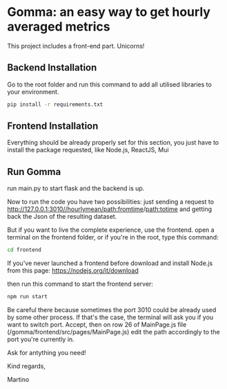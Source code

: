 # Gomma: an easy way to get hourly averaged metrics

This project includes a front-end part. Unicorns!

## Backend Installation

Go to the root folder and run this command to add all utilised libraries to your environment.

```bash
pip install -r requirements.txt
```

## Frontend Installation

Everything should be already properly set for this section, you just have to install the package requested, like Node.js, ReactJS, Mui


## Run Gomma

run main.py to start flask and the backend is up.
 
Now to run the code you have two possibilities: just sending a request to http://127.0.0.1:3010//hourlymean/<path:fromtime>/<path:totime>
and getting back the Json of the resulting dataset.

But if you want to live the complete experience, use the frontend.
open a terminal on the frontend folder, or if you're in the root, type this command:
```bash
cd frontend
```
If you've never launched a frontend before download and install Node.js from this page: https://nodejs.org/it/download

then run this command to start the frontend server:
```bash
npm run start
```
Be careful there because sometimes the port 3010 could be already used by some other process. If that's the case, the terminal will ask you if you want to switch port. Accept, then on row 26 of MainPage.js file (/gomma/frontend/src/pages/MainPage.js) edit the path accordingly to the port you're currently in.



Ask for antything you need!

Kind regards,

Martino